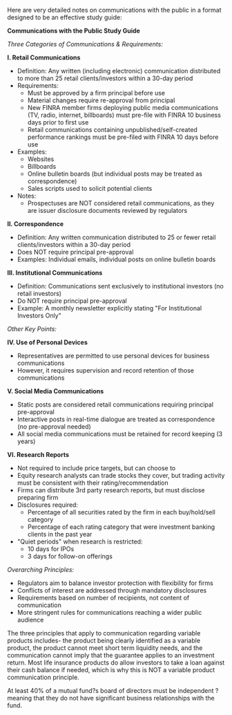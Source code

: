 Here are very detailed notes on communications with the public in a format designed to be an effective study guide:

**Communications with the Public Study Guide**

_Three Categories of Communications & Requirements:_

**I. Retail Communications**

- Definition: Any written (including electronic) communication distributed to more than 25 retail clients/investors within a 30-day period
- Requirements:
  - Must be approved by a firm principal before use
  - Material changes require re-approval from principal
  - New FINRA member firms deploying public media communications (TV, radio, internet, billboards) must pre-file with FINRA 10 business days prior to first use
  - Retail communications containing unpublished/self-created performance rankings must be pre-filed with FINRA 10 days before use
- Examples:
  - Websites
  - Billboards
  - Online bulletin boards (but individual posts may be treated as correspondence)
  - Sales scripts used to solicit potential clients
- Notes:
  - Prospectuses are NOT considered retail communications, as they are issuer disclosure documents reviewed by regulators

**II. Correspondence**

- Definition: Any written communication distributed to 25 or fewer retail clients/investors within a 30-day period
- Does NOT require principal pre-approval
- Examples: Individual emails, individual posts on online bulletin boards

**III. Institutional Communications**

- Definition: Communications sent exclusively to institutional investors (no retail investors)
- Do NOT require principal pre-approval
- Example: A monthly newsletter explicitly stating "For Institutional Investors Only"

_Other Key Points:_

**IV. Use of Personal Devices**

- Representatives are permitted to use personal devices for business communications
- However, it requires supervision and record retention of those communications

**V. Social Media Communications**

- Static posts are considered retail communications requiring principal pre-approval
- Interactive posts in real-time dialogue are treated as correspondence (no pre-approval needed)
- All social media communications must be retained for record keeping (3 years)

**VI. Research Reports**

- Not required to include price targets, but can choose to
- Equity research analysts can trade stocks they cover, but trading activity must be consistent with their rating/recommendation
- Firms can distribute 3rd party research reports, but must disclose preparing firm
- Disclosures required:
  - Percentage of all securities rated by the firm in each buy/hold/sell category
  - Percentage of each rating category that were investment banking clients in the past year
- "Quiet periods" when research is restricted:
  - 10 days for IPOs
  - 3 days for follow-on offerings

_Overarching Principles:_

- Regulators aim to balance investor protection with flexibility for firms
- Conflicts of interest are addressed through mandatory disclosures
- Requirements based on number of recipients, not content of communication
- More stringent rules for communications reaching a wider public audience


The three principles that apply to communication regarding variable products includes- the product being clearly identified as a variable product, the product cannot meet short term liquidity needs, and the communication cannot imply that the guarantee applies to an investment return. Most life insurance products do allow investors to take a loan against their cash balance if needed, which is why this is NOT a variable product communication principle.


 At least 40% of a mutual fund?s board of directors must be independent ? meaning that they do not have significant business relationships with the fund.